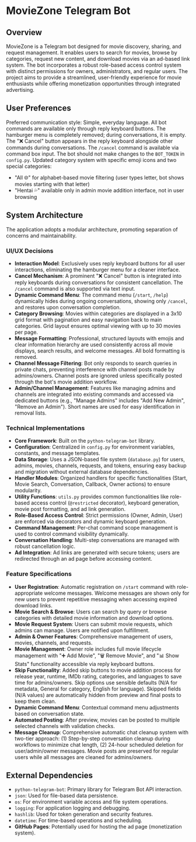 # MovieZone Telegram Bot

## Overview

MovieZone is a Telegram bot designed for movie discovery, sharing, and request management. It enables users to search for movies, browse by categories, request new content, and download movies via an ad-based link system. The bot incorporates a robust role-based access control system with distinct permissions for owners, administrators, and regular users. The project aims to provide a streamlined, user-friendly experience for movie enthusiasts while offering monetization opportunities through integrated advertising.

## User Preferences

Preferred communication style: Simple, everyday language.
All bot commands are available only through reply keyboard buttons.
The hamburger menu is completely removed; during conversations, it is empty.
The "❌ Cancel" button appears in the reply keyboard alongside other commands during conversations.
The `/cancel` command is available via command box input.
The bot should not make changes to the `BOT_TOKEN` in `config.py`.
Updated category system with specific emoji icons and two special categories:
- "All 🌐" for alphabet-based movie filtering (user types letter, bot shows movies starting with that letter)
- "Hentai 💦" available only in admin movie addition interface, not in user browsing

## System Architecture

The application adopts a modular architecture, promoting separation of concerns and maintainability.

### UI/UX Decisions
- **Interaction Model**: Exclusively uses reply keyboard buttons for all user interactions, eliminating the hamburger menu for a cleaner interface.
- **Cancel Mechanism**: A prominent "❌ Cancel" button is integrated into reply keyboards during conversations for consistent cancellation. The `/cancel` command is also supported via text input.
- **Dynamic Command Menu**: The command menu (`/start`, `/help`) dynamically hides during ongoing conversations, showing only `/cancel`, and restores upon conversation completion.
- **Category Browsing**: Movies within categories are displayed in a 3x10 grid format with pagination and easy navigation back to main categories. Grid layout ensures optimal viewing with up to 30 movies per page.
- **Message Formatting**: Professional, structured layouts with emojis and clear information hierarchy are used consistently across all movie displays, search results, and welcome messages. All bold formatting is removed.
- **Channel Message Filtering**: Bot only responds to search queries in private chats, preventing interference with channel posts made by admins/owners. Channel posts are ignored unless specifically posted through the bot's movie addition workflow.
- **Admin/Channel Management**: Features like managing admins and channels are integrated into existing commands and accessed via dedicated buttons (e.g., "Manage Admins" includes "Add New Admin", "Remove an Admin"). Short names are used for easy identification in removal lists.

### Technical Implementations
- **Core Framework**: Built on the `python-telegram-bot` library.
- **Configuration**: Centralized in `config.py` for environment variables, constants, and message templates.
- **Data Storage**: Uses a JSON-based file system (`database.py`) for users, admins, movies, channels, requests, and tokens, ensuring easy backup and migration without external database dependencies.
- **Handler Modules**: Organized handlers for specific functionalities (Start, Movie Search, Conversation, Callback, Owner actions) to ensure modularity.
- **Utility Functions**: `utils.py` provides common functionalities like role-based access control (`@restricted` decorator), keyboard generation, movie post formatting, and ad link generation.
- **Role-Based Access Control**: Strict permissions (Owner, Admin, User) are enforced via decorators and dynamic keyboard generation.
- **Command Management**: Per-chat command scope management is used to control command visibility dynamically.
- **Conversation Handling**: Multi-step conversations are managed with robust cancellation logic.
- **Ad Integration**: Ad links are generated with secure tokens; users are redirected through an ad page before accessing content.

### Feature Specifications
- **User Registration**: Automatic registration on `/start` command with role-appropriate welcome messages. Welcome messages are shown only for new users to prevent repetitive messaging when accessing expired download links.
- **Movie Search & Browse**: Users can search by query or browse categories with detailed movie information and download options.
- **Movie Request System**: Users can submit movie requests, which admins can manage. Users are notified upon fulfillment.
- **Admin & Owner Features**: Comprehensive management of users, movies, channels, and requests.
- **Movie Management**: Owner role includes full movie lifecycle management with "➕ Add Movie", "🗑️ Remove Movie", and "📊 Show Stats" functionality accessible via reply keyboard buttons.
- **Skip Functionality**: Added skip buttons to movie addition process for release year, runtime, IMDb rating, categories, and languages to save time for admins/owners. Skip options use sensible defaults (N/A for metadata, General for category, English for language). Skipped fields (N/A values) are automatically hidden from preview and final posts to keep them clean.
- **Dynamic Command Menu**: Contextual command menu adjustments based on conversation state.
- **Automated Posting**: After preview, movies can be posted to multiple selected channels with validation checks.
- **Message Cleanup**: Comprehensive automatic chat cleanup system with two-tier approach: (1) Step-by-step conversation cleanup during workflows to minimize chat length, (2) 24-hour scheduled deletion for user/admin/owner messages. Movie posts are preserved for regular users while all messages are cleaned for admins/owners.

## External Dependencies

- `python-telegram-bot`: Primary library for Telegram Bot API interaction.
- `json`: Used for file-based data persistence.
- `os`: For environment variable access and file system operations.
- `logging`: For application logging and debugging.
- `hashlib`: Used for token generation and security features.
- `datetime`: For time-based operations and scheduling.
- **GitHub Pages**: Potentially used for hosting the ad page (monetization system).